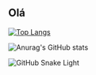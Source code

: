 ## Olá


[![Top Langs](https://github-readme-stats.vercel.app/api/top-langs/?username=ROGER-UFRGS)](https://github.com/ROGER-UFRGS/ROGER-UFRGS)

![Anurag's GitHub stats](https://github-readme-stats.vercel.app/api?username=ROGER-UFRGS&show_icons=true&theme=dracula)

![GitHub Snake Light](github-snake.svg#gh-light-mode-only)
